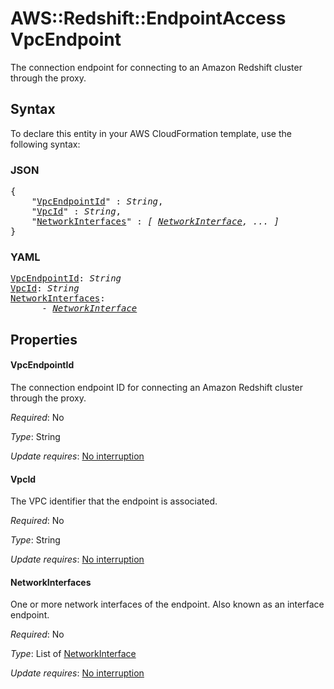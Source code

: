 # AWS::Redshift::EndpointAccess VpcEndpoint

The connection endpoint for connecting to an Amazon Redshift cluster through the proxy.

## Syntax

To declare this entity in your AWS CloudFormation template, use the following syntax:

### JSON

<pre>
{
    "<a href="#vpcendpointid" title="VpcEndpointId">VpcEndpointId</a>" : <i>String</i>,
    "<a href="#vpcid" title="VpcId">VpcId</a>" : <i>String</i>,
    "<a href="#networkinterfaces" title="NetworkInterfaces">NetworkInterfaces</a>" : <i>[ <a href="networkinterface.md">NetworkInterface</a>, ... ]</i>
}
</pre>

### YAML

<pre>
<a href="#vpcendpointid" title="VpcEndpointId">VpcEndpointId</a>: <i>String</i>
<a href="#vpcid" title="VpcId">VpcId</a>: <i>String</i>
<a href="#networkinterfaces" title="NetworkInterfaces">NetworkInterfaces</a>: <i>
      - <a href="networkinterface.md">NetworkInterface</a></i>
</pre>

## Properties

#### VpcEndpointId

The connection endpoint ID for connecting an Amazon Redshift cluster through the proxy.

_Required_: No

_Type_: String

_Update requires_: [No interruption](https://docs.aws.amazon.com/AWSCloudFormation/latest/UserGuide/using-cfn-updating-stacks-update-behaviors.html#update-no-interrupt)

#### VpcId

The VPC identifier that the endpoint is associated.

_Required_: No

_Type_: String

_Update requires_: [No interruption](https://docs.aws.amazon.com/AWSCloudFormation/latest/UserGuide/using-cfn-updating-stacks-update-behaviors.html#update-no-interrupt)

#### NetworkInterfaces

One or more network interfaces of the endpoint. Also known as an interface endpoint.

_Required_: No

_Type_: List of <a href="networkinterface.md">NetworkInterface</a>

_Update requires_: [No interruption](https://docs.aws.amazon.com/AWSCloudFormation/latest/UserGuide/using-cfn-updating-stacks-update-behaviors.html#update-no-interrupt)

